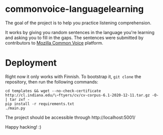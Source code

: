 # commonvoice-languagelearning

The goal of the project is to help you practice listening comprehension.

It works by giving you random sentences in the language you're learning and
asking you to fill in the gaps. The sentences were submitted by contributors
to [Mozilla Common Voice](https://commonvoice.mozilla.org/) platform.

# Deployment

Right now it only works with Finnish. To bootstrap it, `git clone`
the repository, then run the following commands:

```
cd templates && wget --no-check-certificate http://cl.indiana.edu/\~ftyers/cv/cv-corpus-6.1-2020-12-11.tar.gz -O- | tar zxf -
pip install -r requirements.txt
./main.py
```

The project should be accessible through http://localhost:5001/

Happy hacking! :)
